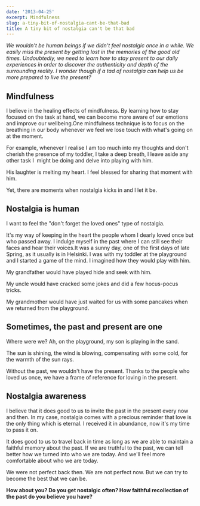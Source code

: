 ```yaml
---
date: '2013-04-25'
excerpt: Mindfulness
slug: a-tiny-bit-of-nostalgia-cant-be-that-bad
title: A tiny bit of nostalgia can't be that bad
---
```


*We wouldn't be human beings if we didn't feel nostalgic once in a while. We easily miss the present by getting lost in the memories of the good old times. Undoubtedly, we need to learn how to stay present to our daily experiences in order to discover the authenticity and depth of the surrounding reality. I wonder though if a tad of nostalgia can help us be more prepared to live the present?*

## Mindfulness

I believe in the healing effects of mindfulness. By learning how to stay focused on the task at hand, we can become more aware of our emotions and improve our wellbeing.One mindfulness technique is to focus on the breathing in our body whenever we feel we lose touch with what's going on at the moment.

For example, whenever I realise I am too much into my thoughts and don't cherish the presence of my toddler, I take a deep breath, I leave aside any other task I  might be doing and delve into playing with him.

His laughter is melting my heart. I feel blessed for sharing that moment with him.

Yet, there are moments when nostalgia kicks in and I let it be.

## Nostalgia is human

I want to feel the "don't forget the loved ones" type of nostalgia.

It's my way of keeping in the heart the people whom I dearly loved once but who passed away. I indulge myself in the past where I can still see their faces and hear their voices.It was a sunny day, one of the first days of late Spring, as it usually is in Helsinki. I was with my toddler at the playground and I started a game of the mind. I imagined how they would play with him.

My grandfather would have played hide and seek with him.

My uncle would have cracked some jokes and did a few hocus-pocus tricks.

My grandmother would have just waited for us with some pancakes when we returned from the playground.

## Sometimes, the past and present are one

Where were we? Ah, on the playground, my son is playing in the sand.

The sun is shining, the wind is blowing, compensating with some cold, for the warmth of the sun rays.

Without the past, we wouldn't have the present. Thanks to the people who loved us once, we have a frame of reference for loving in the present.

## Nostalgia awareness

I believe that it does good to us to invite the past in the present every now and then. In my case, nostalgia comes with a precious reminder that love is the only thing which is eternal. I received it in abundance, now it's my time to pass it on.

It does good to us to travel back in time as long as we are able to maintain a faithful memory about the past. If we are truthful to the past, we can tell better how we turned into who we are today. And we'll feel more comfortable about who we are today.

We were not perfect back then. We are not perfect now. But we can try to become the best that we can be.

**How about you? Do you get nostalgic often? How faithful recollection of the past do you believe you have?**
